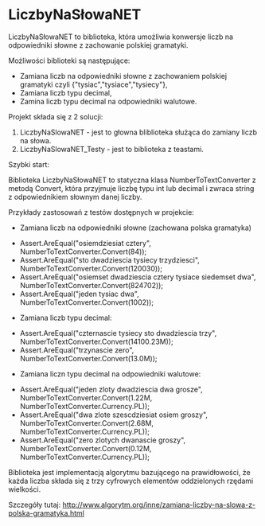 LiczbyNaSłowaNET
================

LiczbyNaSłowaNET to biblioteka, która umożliwia konwersje liczb na odpowiedniki słowne z zachowanie polskiej gramatyki.

Możliwości biblioteki są następujące:

* Zamiana liczb na odpowiedniki słowne z zachowaniem polskiej gramatyki czyli  {"tysiac","tysiace","tysiecy"},
* Zamiana liczb typu decimal,
* Zamina liczb typu decimal na odpowiedniki walutowe.

Projekt składa się z 2 solucji:

1. LiczbyNaSlowaNET - jest to głowna bliblioteka służąca do zamiany liczb na słowa.
2. LiczbyNaSlowaNET_Testy - jest to biblioteka z teastami.

Szybki start:

Biblioteka LiczbyNaSłowaNET to statyczna klasa NumberToTextConverter z metodą Convert, która przyjmuje liczbę typu int lub decimal i  zwraca string z odpowiednikiem słownym danej liczby.

Przykłady zastosowań z testów dostępnych w projekcie:

* Zamiana liczb na odpowiedniki słowne (zachowana polska gramatyka)
 -  Assert.AreEqual("osiemdziesiat cztery", NumberToTextConverter.Convert(84));
 -  Assert.AreEqual("sto dwadziescia tysiecy trzydziesci", NumberToTextConverter.Convert(120030));
 -  Assert.AreEqual("osiemset dwadziescia cztery tysiace siedemset dwa", NumberToTextConverter.Convert(824702));
 -  Assert.AreEqual("jeden tysiac dwa", NumberToTextConverter.Convert(1002)); 

* Zamiana liczb typu decimal:
 -   Assert.AreEqual("czternascie tysiecy sto dwadziescia trzy", NumberToTextConverter.Convert(14100.23M));
 -   Assert.AreEqual("trzynascie zero", NumberToTextConverter.Convert(13.0M));

* Zamiana liczn typu decimal na odpowiedniki walutowe:
-  Assert.AreEqual("jeden zloty dwadziescia dwa grosze", NumberToTextConverter.Convert(1.22M, NumberToTextConverter.Currency.PL));
-   Assert.AreEqual("dwa zlote szescdziesiat osiem groszy", NumberToTextConverter.Convert(2.68M, NumberToTextConverter.Currency.PL));
-   Assert.AreEqual("zero zlotych dwanascie groszy", NumberToTextConverter.Convert(0.12M, NumberToTextConverter.Currency.PL));

Biblioteka jest implementacją algorytmu bazującego na prawidłowości, że każda liczba składa się z trzy cyfrowych elementów oddzielonych rzędami wielkości.

Szczegóły tutaj: http://www.algorytm.org/inne/zamiana-liczby-na-slowa-z-polska-gramatyka.html


